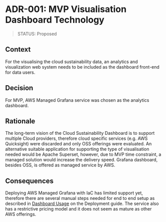 # ADR-001: MVP Visualisation Dashboard Technology

> STATUS: Proposed

## Context

For the visualising the cloud sustainability data, an analytics and visualization web system needs to be included as the
dashboard front-end for data users.

## Decision

For MVP, AWS Managed Grafana service was chosen as the analytics dashboard.

## Rationale

The long-term vision of the Cloud Sustainability Dashboard is to support multiple Cloud providers, therefore cloud
specific services (e.g. AWS Quicksight) were discarded and only OSS offerings were evaluated. An alternative suitable
application for supporting the type of visualisation needed would be Apache Superset, however, due to MVP time
constraint, a managed solution would increase the delivery speed. Grafana dashboard, besides OSS, is offered as managed
service by AWS.

## Consequences

Deploying AWS Managed Grafana with IaC has limited support yet, therefore there are several manual steps needed for end
to end setup as described in [Dashboard Usage](../deployment.md#dashboard-usage) on the Deployment guide. The service
also has a restrictive pricing model and it does not seem as mature as other AWS offerings.
